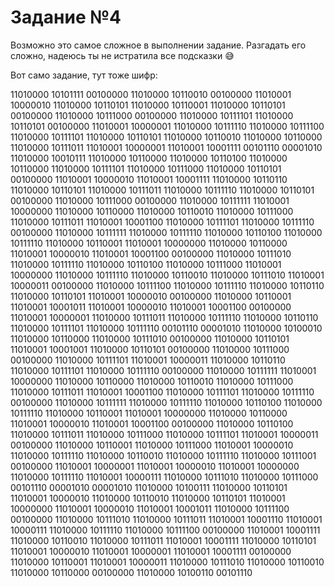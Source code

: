 # Задание №4

Возможно это самое сложное в выполнении задание.
Разгадать его сложно, надеюсь ты не истратила все подсказки 😅

Вот само задание, тут тоже шифр:

11010000 10101111 00100000 11010000 10110010 00100000 11010001 10000010 11010000 10110101 11010000 10110001 11010000 10110101 00100000 11010000 10111000 00100000 11010000 10111101 11010000 10110101 00100000 11010001 10000001 11010000 10111110 11010000 10111100 11010000 10111101 11010000 10110101 11010000 10110010 11010000 10110000 11010000 10111011 11010001 10000001 11010001 10001111 00101110 00001010 11010000 10010111 11010000 10110000 11010000 10110100 11010000 10110000 11010000 10111101 11010000 10111000 11010000 10110101 00100000 11010001 10000010 11010001 10001111 11010000 10110110 11010000 10110101 11010000 10111011 11010000 10111110 11010000 10110101 00100000 11010000 10111000 00100000 11010000 10111111 11010001 10000000 11010000 10110000 11010000 10110010 11010000 10111000 11010000 10111011 11010001 10001100 11010000 10111101 11010000 10111110 00100000 11010000 10111111 11010000 10111110 11010000 10110100 11010000 10111110 11010000 10110001 11010001 10000000 11010000 10110000 11010001 10000010 11010001 10001100 00100000 11010000 10111010 11010000 10111110 11010000 10110100 11010000 10111000 11010001 10000000 11010000 10111110 11010000 10110010 11010000 10111010 11010001 10000011 00100000 11010000 10111100 11010000 10111110 11010000 10110110 11010000 10110101 11010001 10000010 00100000 11010000 10110001 11010001 10001011 11010001 10000010 11010001 10001100 00100000 11010001 10000001 11010000 10111011 11010000 10111110 11010000 10110110 11010000 10111101 11010000 10111110 00101110 00001010 11010000 10100010 11010000 10110000 11010000 10111010 00100000 11010000 10110101 11010001 10001001 11010000 10110101 00100000 11010000 10111000 00100000 11010000 10111101 11010001 10000011 11010000 10110110 11010000 10111101 11010000 10111110 00100000 11010000 10111111 11010001 10000000 11010000 10110000 11010000 10110010 11010000 10111000 11010000 10111011 11010001 10001100 11010000 10111101 11010000 10111110 00100000 11010000 10111111 11010000 10111110 11010000 10110100 11010000 10111110 11010000 10110001 11010001 10000000 11010000 10110000 11010001 10000010 11010001 10001100 00100000 11010000 10110100 11010000 10111011 11010000 10111000 11010000 10111101 11010001 10000011 00100000 11010000 10110001 11010000 10111000 11010001 10000010 11010000 10111110 11010000 10110010 11010000 10111110 11010000 10111001 00100000 11010001 10000001 11010001 10000010 11010001 10000000 11010000 10111110 11010001 10000111 11010000 10111010 11010000 10111000 00101110 00001010 00001010 11010000 10100111 11010000 10110101 11010001 10000010 11010000 10110010 11010000 10110101 11010001 10000000 11010001 10000010 11010001 10001011 11010000 10111100 00100000 11010000 10111010 11010000 10111011 11010001 10001110 11010001 10000111 11010000 10111110 11010000 10111100 00100000 11010001 10001111 11010000 10110010 11010000 10111011 11010001 10001111 11010000 10110101 11010001 10000010 11010001 10000001 11010001 10001111 00100000 11010000 10110001 11010001 10000011 11010000 10111010 11010000 10110010 11010000 10110000 00100000 11010000 10100110 00101110